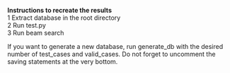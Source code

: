 **Instructions to recreate the results** <br>
1 Extract database in the root directory <br>
2 Run test.py <br>
3 Run beam search <br>


If you want to generate a new database, run generate_db with the desired number of test_cases and valid_cases.
Do not forget to uncomment the saving statements at the very bottom.
